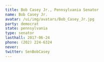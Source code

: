 ```yaml
---
title: Bob Casey Jr., Pennsylvania Senator
name: Bob Casey Jr.
avatar: /ui/img/avatars/Bob_Casey_Jr.jpg
party: democrat
state: pennsylvania
type: senator
lasthall: 2017-06-24
phone: (202) 224-6324
never: 
twitter: SenBobCasey
---
```

